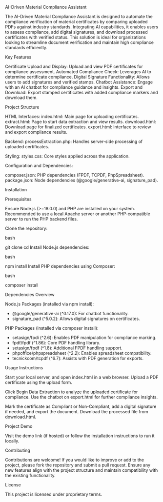 AI-Driven Material Compliance Assistant

The AI-Driven Material Compliance Assistant is designed to automate the compliance verification of material certificates by comparing uploaded PDFs against industry standards. Integrating AI capabilities, it enables users to assess compliance, add digital signatures, and download processed certificates with verified status. This solution is ideal for organizations looking to streamline document verification and maintain high compliance standards efficiently.

Key Features

Certificate Upload and Display: Upload and view PDF certificates for compliance assessment.
Automated Compliance Check: Leverages AI to determine certificate compliance.
Digital Signature Functionality: Allows users to add signatures and verified stamps.
Chatbot Assistance: Engage with an AI chatbot for compliance guidance and insights.
Export and Download: Export stamped certificates with added compliance markers and download them.

Project Structure

HTML Interfaces:
index.html: Main page for uploading certificates.
extract.html: Page to start data extraction and view results.
download.html: Download page for finalized certificates.
export.html: Interface to review and export compliance results.

Backend:
processExtraction.php: Handles server-side processing of uploaded certificates.

Styling:
styles.css: Core styles applied across the application.

Configuration and Dependencies:

composer.json: PHP dependencies (FPDF, TCPDF, PhpSpreadsheet).
package.json: Node dependencies (@google/generative-ai, signature_pad).

Installation

Prerequisites

Ensure Node.js (>=18.0.0) and PHP are installed on your system.
Recommended to use a local Apache server or another PHP-compatible server to run the PHP backend files.

Clone the repository:

bash

git clone <repository-url>
cd <project-directory>
Install Node.js dependencies:

bash

npm install
Install PHP dependencies using Composer:

bash

composer install

Dependencies Overview

Node.js Packages (installed via npm install):

- @google/generative-ai (^0.17.0): For chatbot functionality.
- signature_pad (^5.0.2): Allows digital signatures on certificates.

PHP Packages (installed via composer install):

- setasign/fpdi (^2.6): Enables PDF manipulation for compliance marking.
- fpdf/fpdf (^1.86): Core PDF handling library.
- setasign/fpdf (^1.8): Additional FPDF handling support.
- phpoffice/phpspreadsheet (^2.2): Enables spreadsheet compatibility.
- tecnickcom/tcpdf (^6.7): Assists with PDF generation for exports.

Usage Instructions

Start your local server, and open index.html in a web browser.
Upload a PDF certificate using the upload form.

Click Begin Data Extraction to analyze the uploaded certificate for compliance.
Use the chatbot on export.html for further compliance insights.

Mark the certificate as Compliant or Non-Compliant, add a digital signature if needed, and export the document.
Download the processed file from download.html.

Project Demo

Visit the demo link (if hosted) or follow the installation instructions to run it locally.

Contributing

Contributions are welcome! If you would like to improve or add to the project, please fork the repository and submit a pull request. Ensure any new features align with the project structure and maintain compatibility with the existing functionality.

License

This project is licensed under proprietary terms.
